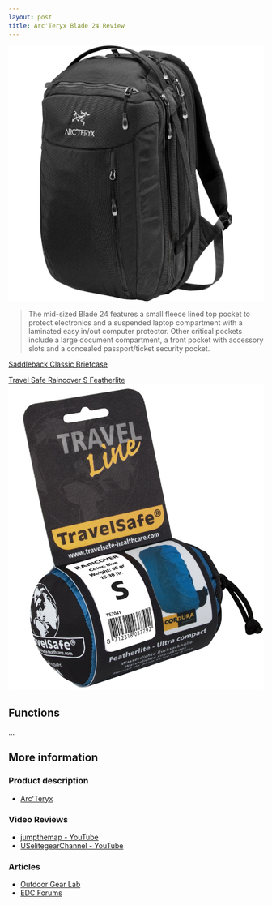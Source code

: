```yaml
---
layout: post
title: Arc'Teryx Blade 24 Review
---
```


![blade24](images/blade24/blade-24.jpg)

> The mid-sized Blade 24 features a small fleece lined top pocket to protect electronics and a suspended laptop compartment with a laminated easy in/out computer protector. Other critical pockets include a large document compartment, a front pocket with accessory slots and a concealed passport/ticket security pocket.


[Saddleback Classic Briefcase](http://www.saddlebackleather.com/briefcase?quantity=1&custcol2=Chestnut&custcol3=Pigskin&custcol15=Current)


[Travel Safe Raincover S Featherlite](http://www.travelsafe.nl/assortiment/reisaccessoires/handig/featherlite-raincover/)
![raincover](images/blade24/raincover.jpg)

## Functions

...

## More information

### Product description

  * [Arc'Teryx](http://arcteryx.com/product.aspx?model=Blade-24-Backpack&language=EN)

### Video Reviews

  * [jumpthemap - YouTube](https://www.youtube.com/watch?v=Q8iYuFARud0)
  * [USelitegearChannel - YouTube](https://www.youtube.com/watch?v=plJoqpbSzaA)

### Articles

  * [Outdoor Gear Lab](http://www.outdoorgearlab.com/Laptop-Backpack-Reviews/Arcteryx-Blade-24)
  * [EDC Forums](http://edcforums.com/threads/arcteryx-blade-24-first-impression-updated.104955/)
